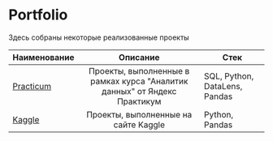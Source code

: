 # Portfolio

Здесь собраны некоторые реализованные проекты

| Наименование       | Описание                         | Стек              |
| ------------------ | :------------------------------: | ----------------- |
| [Practicum](https://github.com/AlexeyKoznov/Portfolio/tree/main/Practicum)          | Проекты, выполненные в рамках курса "Аналитик данных" от Яндекс Практикум   | SQL, Python, DataLens, Pandas |
| [Kaggle](https://github.com/AlexeyKoznov/Portfolio/tree/main/Kaggle)             | Проекты, выполненные на сайте Kaggle                                | Python, Pandas    |

<div style="display:none;"> <!-- Чтобы сохранить разметку -->
</div>
